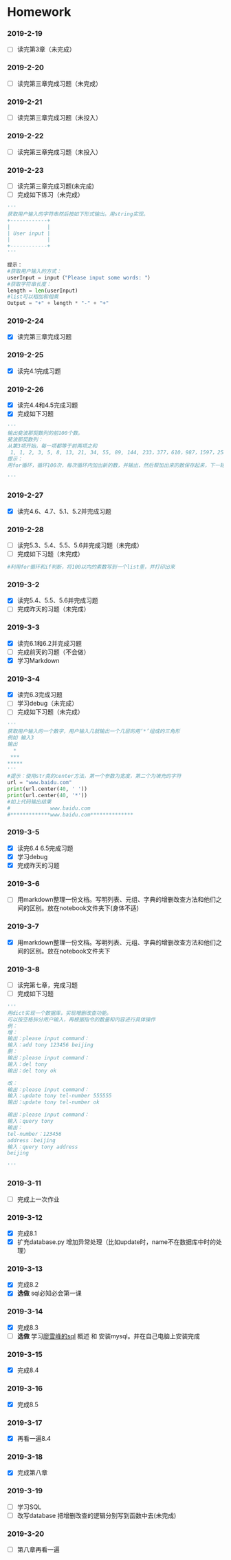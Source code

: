 # Homework

### 2019-2-19
- [ ] 读完第3章（未完成）

### 2019-2-20
- [ ] 读完第三章完成习题（未完成）

### 2019-2-21
- [ ] 读完第三章完成习题（未投入）

### 2019-2-22
- [ ] 读完第三章完成习题（未投入）

### 2019-2-23
- [ ] 读完第三章完成习题(未完成)
- [ ] 完成如下练习（未完成）
```Python
'''
获取用户输入的字符串然后按如下形式输出。用string实现。
+------------+
|            |
| User input |        
|            |
+------------+
'''

提示：
#获取用户输入的方式：
userInput = input（"Please input some words: "）
#获取字符串长度：
length = len(userInput)
#list可以相加和相乘
Output = "+" + length * "-" + "+"
```

### 2019-2-24
- [x] 读完第三章完成习题

### 2019-2-25
- [x] 读完4.1完成习题

### 2019-2-26
- [x] 读完4.4和4.5完成习题
- [x] 完成如下习题
```Python
'''
输出斐波那契数列的前100个数。
斐波那契数列：
从第3项开始，每一项都等于前两项之和
 1, 1, 2, 3, 5, 8, 13, 21, 34, 55, 89, 144, 233，377，610，987，1597，2584，4181，6765，10946，17711，28657，46368....
提示：
用for循环，循环100次，每次循环内加出新的数，并输出，然后帮加出来的数保存起来，下一轮循环再去加

'''
```

### 2019-2-27
- [x] 读完4.6、4.7、5.1、5.2并完成习题

### 2019-2-28
- [ ] 读完5.3、5.4、5.5、5.6并完成习题（未完成）
- [ ] 完成如下习题（未完成）
```Python
#利用for循环和if判断，将100以内的素数写到一个list里，并打印出来
```
### 2019-3-2
- [x] 读完5.4、5.5、5.6并完成习题
- [ ] 完成昨天的习题（未完成）

### 2019-3-3
- [x] 读完6.1和6.2并完成习题
- [ ] 完成前天的习题（不会做）
- [x] 学习Markdown

### 2019-3-4
- [x] 读完6.3完成习题
- [ ] 学习debug（未完成）
- [ ] 完成如下习题（未完成）
```Python
'''
获取用户输入的一个数字，用户输入几就输出一个几层的用‘*’组成的三角形
例如 输入3
输出
  *
 ***
*****
'''
#提示：使用str类的center方法，第一个参数为宽度，第二个为填充的字符
url = "www.baidu.com"
print(url.center(40, ' '))
print(url.center(40, '*'))
#如上代码输出结果
#             www.baidu.com
#*************www.baidu.com**************
```
### 2019-3-5
- [x] 读完6.4  6.5完成习题
- [x] 学习debug
- [x] 完成昨天的习题

### 2019-3-6
- [ ] 用markdown整理一份文档。写明列表、元组、字典的增删改查方法和他们之间的区别。放在notebook文件夹下(身体不适)

### 2019-3-7
- [x] 用markdown整理一份文档。写明列表、元组、字典的增删改查方法和他们之间的区别。放在notebook文件夹下

### 2019-3-8
- [ ] 读完第七章，完成习题
- [ ] 完成如下习题
```python
'''
用dict实现一个数据库，实现增删改查功能。
可以按空格拆分用户输入，再根据指令的数量和内容进行具体操作
例：
增：
输出：please input command：
输入：add tony 123456 beijing
删：
输出：please input command：
输入：del tony
输出：del tony ok

改：
输出：please input command：
输入：update tony tel-number 555555
输出：update tony tel-number ok

输出：please input command：
输入：query tony
输出：
tel-number：123456
address：beijing
输入：query tony address
beijing

'''
```

### 2019-3-11
- [ ] 完成上一次作业

### 2019-3-12
- [x] 完成8.1
- [x] 扩充database.py 增加异常处理（比如update时，name不在数据库中时的处理）

### 2019-3-13
- [x] 完成8.2
- [x] __选做__ sql必知必会第一课

### 2019-3-14
- [x] 完成8.3 
- [ ] __选做__ 学习[廖雪峰的sql][] 概述 和 安装mysql。并在自己电脑上安装完成

[廖雪峰的sql]: https://www.liaoxuefeng.com/wiki/001508284671805d39d23243d884b8b99f440bfae87b0f4000   "sql"

### 2019-3-15
- [x] 完成8.4

### 2019-3-16
- [x] 完成8.5

### 2019-3-17
- [x] 再看一遍8.4 

### 2019-3-18
- [x] 完成第八章

### 2019-3-19
- [ ] 学习SQL
- [ ] 改写database  把增删改查的逻辑分别写到函数中去(未完成)

### 2019-3-20
- [ ] 第八章再看一遍

